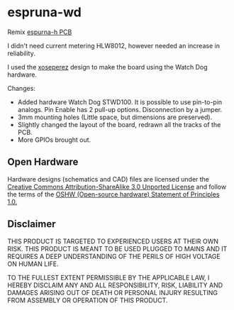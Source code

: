 # espruna-wd
Remix [espurna-h PCB](https://github.com/xoseperez/espurna-board)

I didn't need current metering HLW8012, however needed an increase in reliability.

I used the [xoseperez](https://github.com/xoseperez) design to make the board using the Watch Dog hardware.

Changes:
- Added hardware Watch Dog STWD100. It is possible to use pin-to-pin analogs. Pin Enable has 2 pull-up options. Disconnection by a jumper.
- 3mm mounting holes (Little space, but dimensions are preserved).
- Slightly changed the layout of the board, redrawn all the tracks of the PCB.
- More GPIOs brought out.

## Open Hardware

Hardware designs (schematics and CAD) files are licensed under the [Creative Commons Attribution-ShareAlike 3.0 Unported License](http://creativecommons.org/licenses/by-sa/3.0/) and follow the terms of the [OSHW (Open-source hardware) Statement of Principles 1.0.](http://freedomdefined.org/OSHW)

## Disclaimer

THIS PRODUCT IS TARGETED TO EXPERIENCED USERS AT THEIR OWN RISK. THIS PRODUCT IS MEANT TO BE USED PLUGGED TO MAINS AND IT REQUIRES A DEEP UNDERSTANDING OF THE PERILS OF HIGH VOLTAGE ON HUMAN LIFE.

TO THE FULLEST EXTENT PERMISSIBLE BY THE APPLICABLE LAW, I HEREBY DISCLAIM ANY AND ALL RESPONSIBILITY, RISK, LIABILITY AND DAMAGES ARISING OUT OF DEATH OR PERSONAL INJURY RESULTING FROM ASSEMBLY OR OPERATION OF THIS PRODUCT.

